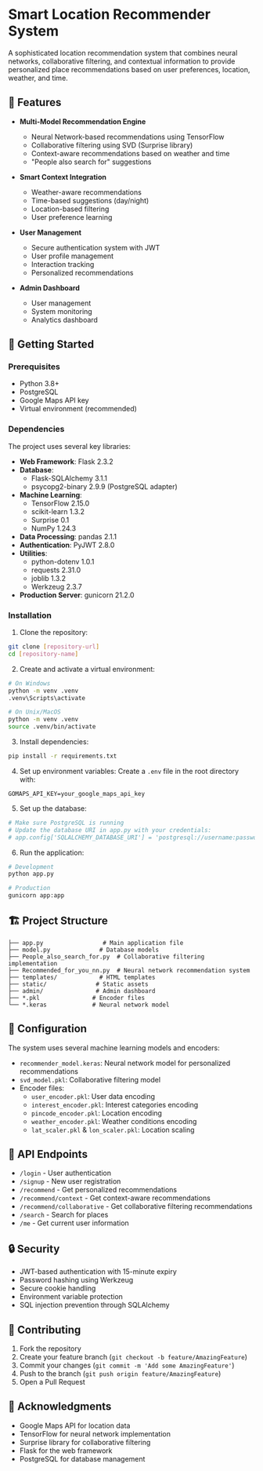 # Smart Location Recommender System

A sophisticated location recommendation system that combines neural networks, collaborative filtering, and contextual information to provide personalized place recommendations based on user preferences, location, weather, and time.

## 🌟 Features

- **Multi-Model Recommendation Engine**
  - Neural Network-based recommendations using TensorFlow
  - Collaborative filtering using SVD (Surprise library)
  - Context-aware recommendations based on weather and time
  - "People also search for" suggestions

- **Smart Context Integration**
  - Weather-aware recommendations
  - Time-based suggestions (day/night)
  - Location-based filtering
  - User preference learning

- **User Management**
  - Secure authentication system with JWT
  - User profile management
  - Interaction tracking
  - Personalized recommendations

- **Admin Dashboard**
  - User management
  - System monitoring
  - Analytics dashboard

## 🚀 Getting Started

### Prerequisites

- Python 3.8+
- PostgreSQL
- Google Maps API key
- Virtual environment (recommended)

### Dependencies

The project uses several key libraries:
- **Web Framework**: Flask 2.3.2
- **Database**: 
  - Flask-SQLAlchemy 3.1.1
  - psycopg2-binary 2.9.9 (PostgreSQL adapter)
- **Machine Learning**: 
  - TensorFlow 2.15.0
  - scikit-learn 1.3.2
  - Surprise 0.1
  - NumPy 1.24.3
- **Data Processing**: pandas 2.1.1
- **Authentication**: PyJWT 2.8.0
- **Utilities**: 
  - python-dotenv 1.0.1
  - requests 2.31.0
  - joblib 1.3.2
  - Werkzeug 2.3.7
- **Production Server**: gunicorn 21.2.0

### Installation

1. Clone the repository:
```bash
git clone [repository-url]
cd [repository-name]
```

2. Create and activate a virtual environment:
```bash
# On Windows
python -m venv .venv
.venv\Scripts\activate

# On Unix/MacOS
python -m venv .venv
source .venv/bin/activate
```

3. Install dependencies:
```bash
pip install -r requirements.txt
```

4. Set up environment variables:
Create a `.env` file in the root directory with:
```
GOMAPS_API_KEY=your_google_maps_api_key
```

5. Set up the database:
```bash
# Make sure PostgreSQL is running
# Update the database URI in app.py with your credentials:
# app.config['SQLALCHEMY_DATABASE_URI'] = 'postgresql://username:password@localhost/dbname'
```

6. Run the application:
```bash
# Development
python app.py

# Production
gunicorn app:app
```

## 🏗️ Project Structure

```
├── app.py                 # Main application file
├── model.py              # Database models
├── People_also_search_for.py  # Collaborative filtering implementation
├── Recommended_for_you_nn.py  # Neural network recommendation system
├── templates/            # HTML templates
├── static/              # Static assets
├── admin/               # Admin dashboard
├── *.pkl               # Encoder files
└── *.keras             # Neural network model
```

## 🔧 Configuration

The system uses several machine learning models and encoders:
- `recommender_model.keras`: Neural network model for personalized recommendations
- `svd_model.pkl`: Collaborative filtering model
- Encoder files:
  - `user_encoder.pkl`: User data encoding
  - `interest_encoder.pkl`: Interest categories encoding
  - `pincode_encoder.pkl`: Location encoding
  - `weather_encoder.pkl`: Weather conditions encoding
  - `lat_scaler.pkl` & `lon_scaler.pkl`: Location scaling

## 📝 API Endpoints

- `/login` - User authentication
- `/signup` - New user registration
- `/recommend` - Get personalized recommendations
- `/recommend/context` - Get context-aware recommendations
- `/recommend/collaborative` - Get collaborative filtering recommendations
- `/search` - Search for places
- `/me` - Get current user information

## 🔒 Security

- JWT-based authentication with 15-minute expiry
- Password hashing using Werkzeug
- Secure cookie handling
- Environment variable protection
- SQL injection prevention through SQLAlchemy

## 🤝 Contributing

1. Fork the repository
2. Create your feature branch (`git checkout -b feature/AmazingFeature`)
3. Commit your changes (`git commit -m 'Add some AmazingFeature'`)
4. Push to the branch (`git push origin feature/AmazingFeature`)
5. Open a Pull Request

## 🙏 Acknowledgments

- Google Maps API for location data
- TensorFlow for neural network implementation
- Surprise library for collaborative filtering
- Flask for the web framework
- PostgreSQL for database management 